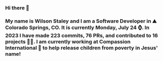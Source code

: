 ### Hi there 👋

### My name is Wilson Staley and I am a Software Developer in ⛰ Colorado Springs, CO.  It is currently Monday, July 24 ⌚. In 2023 I have made 223 commits, 76 PRs, and contributed to 16 projects 👨‍💻. I am currently working at Compassion International 🏢 to help release children from poverty in Jesus' name!